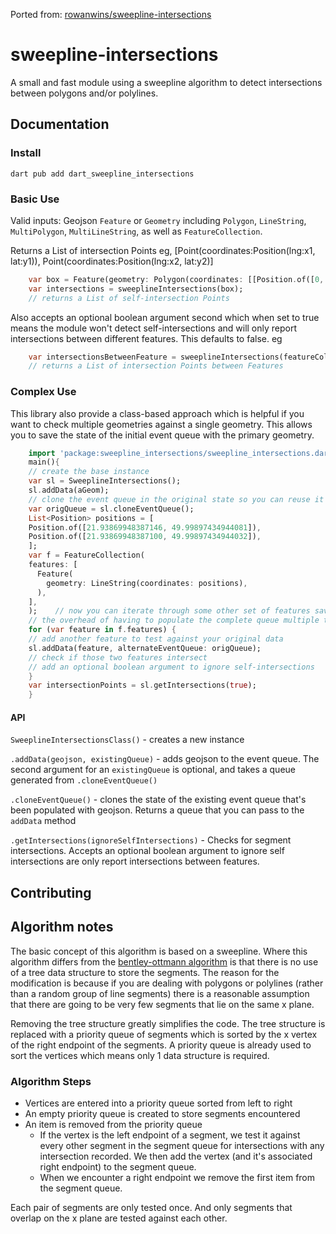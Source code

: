 Ported from:  [rowanwins/sweepline-intersections](https://github.com/rowanwins/sweepline-intersections)

# sweepline-intersections

A small and fast module using a sweepline algorithm to detect intersections between polygons and/or polylines.

## Documentation

### Install

````
dart pub add dart_sweepline_intersections
````

### Basic Use

Valid inputs: Geojson `Feature` or `Geometry` including `Polygon`, `LineString`, `MultiPolygon`, `MultiLineString`, as well as `FeatureCollection`.

Returns a List of intersection Points eg, [Point(coordinates:Position(lng:x1, lat:y1)), Point(coordinates:Position(lng:x2, lat:y2)] 

````dart
    var box = Feature(geometry: Polygon(coordinates: [[Position.of([0, 0]), Position.of([1, 0]), Position.of([1, 1]), Position.of([0, 1]), Position.of([0, 0])]]));
    var intersections = sweeplineIntersections(box);
    // returns a List of self-intersection Points
````

Also accepts an optional boolean argument second which when set to true means the module won't detect self-intersections and will only report intersections between different features. This defaults to false.
eg 

````dart
    var intersectionsBetweenFeature = sweeplineIntersections(featureCollection, true);
    // returns a List of intersection Points between Features
````

### Complex Use

This library also provide a class-based approach which is helpful if you want to check multiple geometries against a single geometry. This allows you to save the state of the initial event queue with the primary geometry.

````dart
    import 'package:sweepline_intersections/sweepline_intersections.dart';
    main(){
    // create the base instance
    var sl = SweeplineIntersections();
    sl.addData(aGeom);
    // clone the event queue in the original state so you can reuse it
    var origQueue = sl.cloneEventQueue();
    List<Position> positions = [
    Position.of([21.93869948387146, 49.99897434944081]),
    Position.of([21.93869948387100, 49.99897434944032]),
    ];
    var f = FeatureCollection(
    features: [
      Feature(
        geometry: LineString(coordinates: positions),
      ),
    ],
    );    // now you can iterate through some other set of features saving
    // the overhead of having to populate the complete queue multiple times
    for (var feature in f.features) {
    // add another feature to test against your original data
    sl.addData(feature, alternateEventQueue: origQueue);
    // check if those two features intersect
    // add an optional boolean argument to ignore self-intersections
    }
    var intersectionPoints = sl.getIntersections(true);
    }
````

#### API

`SweeplineIntersectionsClass()` - creates a new instance

`.addData(geojson, existingQueue)` - adds geojson to the event queue. The second argument for an `existingQueue` is optional, and takes a queue generated from `.cloneEventQueue()`

`.cloneEventQueue()` - clones the state of the existing event queue that's been populated with geojson. Returns a queue that you can pass to the `addData` method

`.getIntersections(ignoreSelfIntersections)` - Checks for segment intersections. Accepts an optional boolean argument to ignore self intersections are only report intersections between features.


<!-- ## Benchmarks
Tested against 
- bentley-ottmann-intersections - https://www.npmjs.com/package/bentley-ottmann-intersections
- gpsi - https://www.npmjs.com/package/geojson-polygon-self-intersections
- isects - https://www.npmjs.com/package/2d-polygon-self-intersections
````
// Switzerland (~700 vertices)
// gpsi x 37.05 ops/sec ±1.77% (49 runs sampled)
// bentleyOttmann x 2,010 ops/sec ±1.52% (89 runs sampled)
// sweepline x 2,621 ops/sec ±0.29% (95 runs sampled)
// isects x 14.29 ops/sec ±2.16% (40 runs sampled)
// - Fastest is sweepline (this library)

// Simple Case (6 vertices)
// gpsi x 246,512 ops/sec ±1.23% (90 runs sampled)
// bentleyOttmann x 546,326 ops/sec ±0.66% (92 runs sampled)
// sweepline x 1,157,425 ops/sec ±1.04% (94 runs sampled)
// - Fastest is sweepline (this library)

// Chile - Vertical geometry (17,000 vertices)
// bentleyOttmann x 50.22 ops/sec ±1.75% (65 runs sampled)
// sweepline x 35.64 ops/sec ±1.20% (62 runs sampled)
// - Fastest is bentleyOttmann (although it doesn't find intersection)
```` -->

## Contributing

<!-- - For a live dev server run `npm run debug`. 
  - The geometry being tested can be modified in `debug/src/App.vue`
- There are a couple of test suites
  - `npm run test` runs all tests
  - `npm run test:e2e` does a general test that the correct number of self-intersections are found in the `test/fixtures` folder
  - `npm run test:unit` is unit style tests to make sure functions & methods do the right thing
    - these need some love -->


## Algorithm notes

The basic concept of this algorithm is based on a sweepline. Where this algorithm differs from the [bentley-ottmann algorithm](https://en.wikipedia.org/wiki/Bentley%E2%80%93Ottmann_algorithm) is that there is no use of a tree data structure to store the segments. The reason for the modification is because if you are dealing with polygons or polylines (rather than a random group of line segments) there is a reasonable assumption that there are going to be very few segments that lie on the same x plane.

Removing the tree structure greatly simplifies the code. The tree structure is replaced with a priority queue of segments which is sorted by the x vertex of the right endpoint of the segments. A priority queue is already used to sort the vertices which means only 1 data structure is required.

<!-- The package size of this module is XX kb compared to my implementation of the bentley-ottmann algorithm which is 16kb while performance is typically faster than bentley-ottmann. 

Bentley-ottman only outperforms this library when there are several thousands vertices, however I'm also less confident in the results of my bentley-ottman lib as it occassionally misses intersections and is much harder to write tests for due to the more complex logic. -->


### Algorithm Steps

- Vertices are entered into a priority queue sorted from left to right
- An empty priority queue is created to store segments encountered
- An item is removed from the priority queue
    - If the vertex is the left endpoint of a segment, we test it against every other segment in the segment queue for intersections with any intersection recorded. We then add the vertex (and it's associated right endpoint) to the segment queue.
    - When we encounter a right endpoint we remove the first item from the segment queue.

Each pair of segments are only tested once. And only segments that overlap on the x plane are tested against each other.